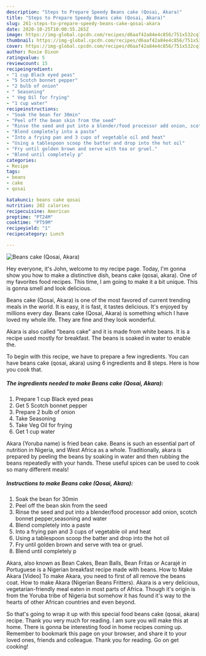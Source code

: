 ```yaml
---
description: "Steps to Prepare Speedy Beans cake (Qosai, Akara)"
title: "Steps to Prepare Speedy Beans cake (Qosai, Akara)"
slug: 261-steps-to-prepare-speedy-beans-cake-qosai-akara
date: 2020-10-25T10:00:55.265Z
image: https://img-global.cpcdn.com/recipes/d6aaf42a84e4c856/751x532cq70/beans-cake-qosai-akara-recipe-main-photo.jpg
thumbnail: https://img-global.cpcdn.com/recipes/d6aaf42a84e4c856/751x532cq70/beans-cake-qosai-akara-recipe-main-photo.jpg
cover: https://img-global.cpcdn.com/recipes/d6aaf42a84e4c856/751x532cq70/beans-cake-qosai-akara-recipe-main-photo.jpg
author: Roxie Dixon
ratingvalue: 5
reviewcount: 15
recipeingredient:
- "1 cup Black eyed peas"
- "5 Scotch bonnet pepper"
- "2 bulb of onion"
- " Seasoning"
- " Veg Oil for frying"
- "1 cup water"
recipeinstructions:
- "Soak the bean for 30min"
- "Peel off the bean skin from the seed"
- "Rinse the seed and put into a blender/food processor add onion, scotch bonnet pepper,seasoning and water"
- "Blend completely into a paste"
- "Into a frying pan and 3 cups of vegetable oil and heat"
- "Using a tablespoon scoop the batter and drop into the hot oil"
- "Fry until golden brown and serve with tea or gruel."
- "Blend until completely p"
categories:
- Recipe
tags:
- beans
- cake
- qosai

katakunci: beans cake qosai 
nutrition: 202 calories
recipecuisine: American
preptime: "PT24M"
cooktime: "PT59M"
recipeyield: "1"
recipecategory: Lunch

---
```



![Beans cake (Qosai, Akara)](https://img-global.cpcdn.com/recipes/d6aaf42a84e4c856/751x532cq70/beans-cake-qosai-akara-recipe-main-photo.jpg)

Hey everyone, it's John, welcome to my recipe page. Today, I'm gonna show you how to make a distinctive dish, beans cake (qosai, akara). One of my favorites food recipes. This time, I am going to make it a bit unique. This is gonna smell and look delicious.

Beans cake (Qosai, Akara) is one of the most favored of current trending meals in the world. It is easy, it is fast, it tastes delicious. It's enjoyed by millions every day. Beans cake (Qosai, Akara) is something which I have loved my whole life. They are fine and they look wonderful.

Akara is also called &#34;beans cake&#34; and it is made from white beans. It is a recipe used mostly for breakfast. The beans is soaked in water to enable the.


To begin with this recipe, we have to prepare a few ingredients. You can have beans cake (qosai, akara) using 6 ingredients and 8 steps. Here is how you cook that.

<!--inarticleads1-->

##### The ingredients needed to make Beans cake (Qosai, Akara):

1. Prepare 1 cup Black eyed peas
1. Get 5 Scotch bonnet pepper
1. Prepare 2 bulb of onion
1. Take  Seasoning
1. Take  Veg Oil for frying
1. Get 1 cup water


Akara (Yoruba name) is fried bean cake. Beans is such an essential part of nutrition in Nigeria, and West Africa as a whole. Traditionally, akara is prepared by peeling the beans by soaking in water and then rubbing the beans repeatedly with your hands. These useful spices can be used to cook so many different meals! 

<!--inarticleads2-->

##### Instructions to make Beans cake (Qosai, Akara):

1. Soak the bean for 30min
1. Peel off the bean skin from the seed
1. Rinse the seed and put into a blender/food processor add onion, scotch bonnet pepper,seasoning and water
1. Blend completely into a paste
1. Into a frying pan and 3 cups of vegetable oil and heat
1. Using a tablespoon scoop the batter and drop into the hot oil
1. Fry until golden brown and serve with tea or gruel.
1. Blend until completely p


Akara, also known as Bean Cakes, Bean Balls, Bean Fritas or Acarajé in Portuguese is a Nigerian breakfast recipe made with beans. How to Make Akara [Video] To make Akara, you need to first of all remove the beans coat. How to make Akara (Nigerian Beans Fritters). Akara is a very delicious, vegetarian-friendly meal eaten in most parts of Africa. Though it&#39;s origin is from the Yoruba tribe of Nigeria but somehow it has found it&#39;s way to the hearts of other African countries and even beyond. 

So that's going to wrap it up with this special food beans cake (qosai, akara) recipe. Thank you very much for reading. I am sure you will make this at home. There is gonna be interesting food in home recipes coming up. Remember to bookmark this page on your browser, and share it to your loved ones, friends and colleague. Thank you for reading. Go on get cooking!
